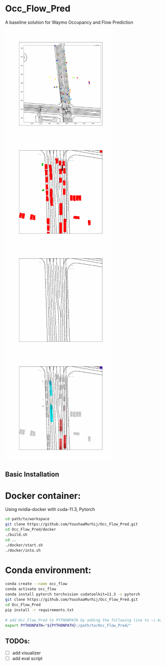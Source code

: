 # Occ_Flow_Pred

A baseline solution for Waymo Occupancy and Flow Prediction 

<img src="./assets/complete_scene.gif" alt="complete_scene" align="left" width="350" /> <img src="./assets/observed_occupancy_rgb.gif" alt="observed_occupancy_rgb" align="middle" width="350"/>
<img src="./assets/occluded_occupancy_rgb.gif" alt="occluded_occupancy_rgb" align="left" width="350"/> <img src="./assets/flow_rgb.gif" alt="flow_rgb" align="middle" width="350"/>


## Basic Installation

# Docker container:
Using nvidia-docker with cuda-11.3, Pytorch  
```bash
cd path/to/workspace
git clone https://github.com/YoushaaMurhij/Occ_Flow_Pred.git
cd Occ_Flow_Pred/docker
./build.sh
cd ..
./docker/start.sh
./docker/into.sh

```
# Conda environment:
```bash
conda create --name occ_flow 
conda activate occ_flow
conda install pytorch torchvision cudatoolkit=11.3 -c pytorch
git clone https://github.com/YoushaaMurhij/Occ_Flow_Pred.git
cd Occ_Flow_Pred
pip install -r requirements.txt

# add Occ_Flow_Pred to PYTHONPATH by adding the following line to ~/.bashrc (change the path accordingly)
export PYTHONPATH="${PYTHONPATH}:/path/to/Occ_Flow_Pred/"
```

## TODOs:
- [ ] add visualizer
- [ ] add eval script
